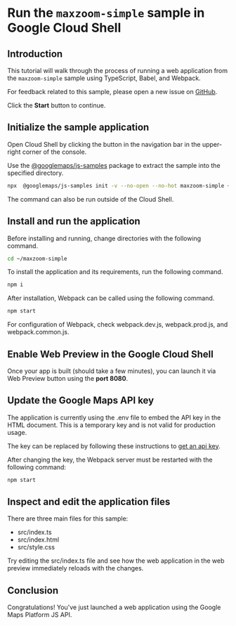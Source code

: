 # Run the `maxzoom-simple` sample in Google Cloud Shell

<walkthrough-tutorial-duration duration="10"/>

## Introduction

This tutorial will walk through the process of running a web application from
the `maxzoom-simple` sample using TypeScript, Babel, and Webpack.

For feedback related to this sample, please open a new issue on
[GitHub](https://github.com/googlemaps/js-samples/issues).

Click the **Start** button to continue.

## Initialize the sample application

Open Cloud Shell by clicking the
<walkthrough-cloud-shell-icon></walkthrough-cloud-shell-icon> button in the
navigation bar in the upper-right corner of the console.

Use the [@googlemaps/js-samples](https://www.npmjs.com/package/@googlemaps/js-samples) package to
extract the sample into the specified directory.

```bash
npx  @googlemaps/js-samples init -v --no-open --no-hot maxzoom-simple ~/maxzoom-simple
```

The command can also be run outside of the Cloud Shell.

## Install and run the application

Before installing and running, change directories with the following command.

```bash
cd ~/maxzoom-simple
```

To install the application and its requirements, run the following command.

```bash
npm i
```

After installation, Webpack can be called using the following command.

```bash
npm start
```

For configuration of Webpack, check
<walkthrough-editor-open-file filePath="maxzoom-simple/webpack.dev.js">webpack.dev.js</walkthrough-editor-open-file>,
<walkthrough-editor-open-file filePath="maxzoom-simple/webpack.prod.js">webpack.prod.js</walkthrough-editor-open-file>,
and
<walkthrough-editor-open-file filePath="maxzoom-simple/webpack.common.js">webpack.common.js</walkthrough-editor-open-file>.

## Enable Web Preview in the Google Cloud Shell

Once your app is built (should take a few minutes), you can launch it via
<walkthrough-spotlight-pointer target="cloudshell" spotlightId="devshell-web-preview-button">Web
Preview button</walkthrough-spotlight-pointer> using the **port 8080**.

## Update the Google Maps API key

The application is currently using the
<walkthrough-editor-open-file filePath="maxzoom-simple/.env">.env</walkthrough-editor-open-file>
file to embed the API key in the HTML document. This is a temporary key and is
not valid for production usage.

The key can be replaced by following these instructions to
[get an api key](https://developers.google.com/maps/documentation/javascript/get-api-key).

After changing the key, the Webpack server must be restarted with the following
command:

```bash
npm start
```

## Inspect and edit the application files

There are three main files for this sample:

*   <walkthrough-editor-open-file filePath="maxzoom-simple/src/index.ts">src/index.ts</walkthrough-editor-open-file>
*   <walkthrough-editor-open-file filePath="maxzoom-simple/src/index.html">src/index.html</walkthrough-editor-open-file>
*   <walkthrough-editor-open-file filePath="maxzoom-simple/src/style.css">src/style.css</walkthrough-editor-open-file>

Try editing the <walkthrough-editor-open-file filePath="maxzoom-simple/src/index.ts">src/index.ts</walkthrough-editor-open-file> file and see how the web application in the web preview immediately reloads with the changes.

## Conclusion

<walkthrough-conclusion-trophy></walkthrough-conclusion-trophy>

Congratulations! You've just launched a web application using the Google Maps
Platform JS API.
